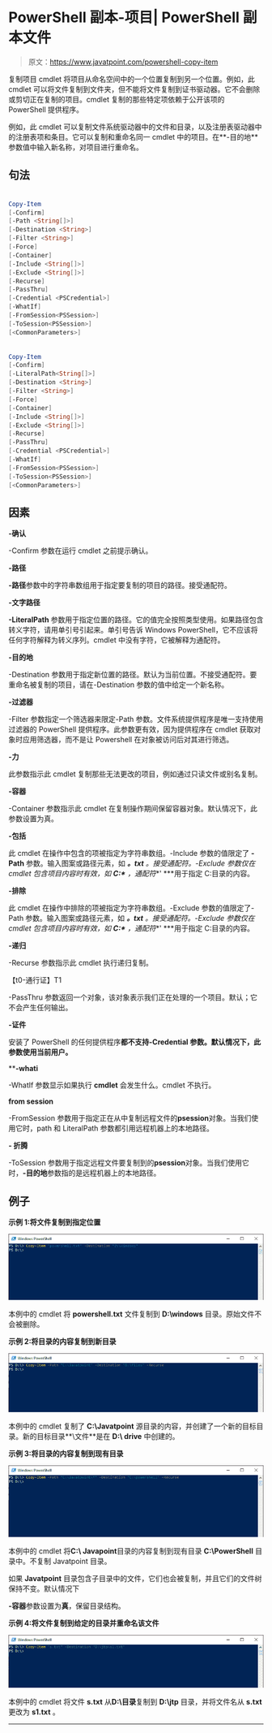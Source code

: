 # PowerShell 副本-项目| PowerShell 副本文件

> 原文：<https://www.javatpoint.com/powershell-copy-item>

复制项目 cmdlet 将项目从命名空间中的一个位置复制到另一个位置。例如，此 cmdlet 可以将文件复制到文件夹，但不能将文件复制到证书驱动器。它不会删除或剪切正在复制的项目。cmdlet 复制的那些特定项依赖于公开该项的 PowerShell 提供程序。

例如，此 cmdlet 可以复制文件系统驱动器中的文件和目录，以及注册表驱动器中的注册表项和条目。它可以复制和重命名同一 cmdlet 中的项目。在**-目的地**参数值中输入新名称，对项目进行重命名。

## 句法

```ps1

Copy-Item
[-Confirm]
[-Path <String[]>] 
[-Destination <String>] 
[-Filter <String>]
[-Force]
[-Container]
[-Include <String[]>]
[-Exclude <String[]>]
[-Recurse] 
[-PassThru]
[-Credential <PSCredential>] 
[-WhatIf] 
[-FromSession<PSSession>] 
[-ToSession<PSSession>]
[<CommonParameters>]

```

```ps1

Copy-Item
[-Confirm]
[-LiteralPath<String[]>]
[-Destination <String>]
[-Filter <String>]
[-Force]
[-Container]
[-Include <String[]>] 
[-Exclude <String[]>]
[-Recurse]
[-PassThru]
[-Credential <PSCredential>] 
[-WhatIf]
[-FromSession<PSSession>]
[-ToSession<PSSession>]
[<CommonParameters>]

```

## 因素

**-确认**

-Confirm 参数在运行 cmdlet 之前提示确认。

**-路径**

**-路径**参数中的字符串数组用于指定要复制的项目的路径。接受通配符。

**-文字路径**

**-LiteralPath** 参数用于指定位置的路径。它的值完全按照类型使用。如果路径包含转义字符，请用单引号引起来。单引号告诉 Windows PowerShell，它不应该将任何字符解释为转义序列。cmdlet 中没有字符，它被解释为通配符。

**-目的地**

-Destination 参数用于指定新位置的路径。默认为当前位置。不接受通配符。要重命名被复制的项目，请在-Destination 参数的值中给定一个新名称。

**-过滤器**

-Filter 参数指定一个筛选器来限定-Path 参数。文件系统提供程序是唯一支持使用过滤器的 PowerShell 提供程序。此参数更有效，因为提供程序在 cmdlet 获取对象时应用筛选器，而不是让 Powershell 在对象被访问后对其进行筛选。

**-力**

此参数指示此 cmdlet 复制那些无法更改的项目，例如通过只读文件或别名复制。

**-容器**

-Container 参数指示此 cmdlet 在复制操作期间保留容器对象。默认情况下，此参数设置为真。

**-包括**

此 cmdlet 在操作中包含的项被指定为字符串数组。-Include 参数的值限定了 **-Path** 参数。输入图案或路径元素，如 ***。txt** 。接受通配符。-Exclude 参数仅在 cmdlet 包含项目内容时有效，如 **C:\*** ，通配符**' ***用于指定 C:目录的内容。

**-排除**

此 cmdlet 在操作中排除的项被指定为字符串数组。-Exclude 参数的值限定了-Path 参数。输入图案或路径元素，如 ***。txt** 。接受通配符。-Exclude 参数仅在 cmdlet 包含项目内容时有效，如 **C:\*** ，通配符**' ***用于指定 C:目录的内容。

**-递归**

-Recurse 参数指示此 cmdlet 执行递归复制。

【t0-通行证】T1

-PassThru 参数返回一个对象，该对象表示我们正在处理的一个项目。默认；它不会产生任何输出。

**-证件**

安装了 PowerShell 的任何提供程序**都不支持-Credential 参数。默认情况下，此参数使用当前用户。**

 ****-whati**

-WhatIf 参数显示如果执行 **cmdlet** 会发生什么。cmdlet 不执行。

**from session**

-FromSession 参数用于指定正在从中复制远程文件的**psession**对象。当我们使用它时，path 和 LiteralPath 参数都引用远程机器上的本地路径。

**- 折腾**

-ToSession 参数用于指定远程文件要复制到的**psession**对象。当我们使用它时，**-目的地**参数指的是远程机器上的本地路径。

## 例子

**示例 1:将文件复制到指定位置**

![PowerShell Copy-Item](img/aa938e94e8df5235a68199a7be6fef15.png)

本例中的 cmdlet 将 **powershell.txt** 文件复制到 **D:\windows** 目录。原始文件不会被删除。

**示例 2:将目录的内容复制到新目录**

![PowerShell Copy-Item](img/278976e7f8377ed4cd543e9f9c223107.png)

本例中的 cmdlet 复制了 **C:\Javatpoint** 源目录的内容，并创建了一个新的目标目录。新的目标目录**\文件**是在 **D:\ drive** 中创建的。

**示例 3:将目录的内容复制到现有目录**

![PowerShell Copy-Item](img/e23b918e4f775509d64b3558c5371b49.png)

本例中的 cmdlet 将**C:\ Javapoint**目录的内容复制到现有目录 **C:\PowerShell** 目录中。不复制 Javatpoint 目录。

如果 **Javatpoint** 目录包含子目录中的文件，它们也会被复制，并且它们的文件树保持不变。默认情况下

**-容器**参数设置为**真**，保留目录结构。

**示例 4:将文件复制到给定的目录并重命名该文件**

![PowerShell Copy-Item](img/01d9853034d114cda07e08a8f65a6473.png)

本例中的 cmdlet 将文件 **s.txt** 从**D:\目录**复制到 **D:\jtp** 目录，并将文件名从 **s.txt** 更改为 **s1.txt** 。

* * ***